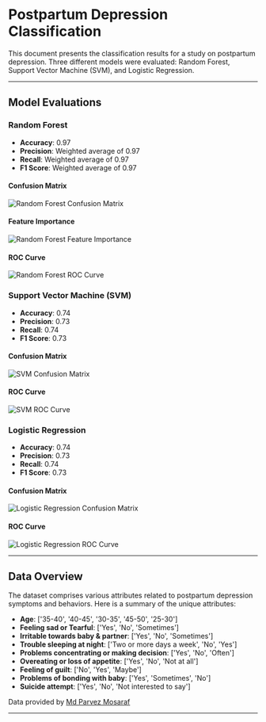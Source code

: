 # Postpartum Depression Classification

This document presents the classification results for a study on postpartum depression. Three different models were evaluated: Random Forest, Support Vector Machine (SVM), and Logistic Regression.

---

## Model Evaluations

### Random Forest

- **Accuracy**: 0.97
- **Precision**: Weighted average of 0.97
- **Recall**: Weighted average of 0.97
- **F1 Score**: Weighted average of 0.97

#### Confusion Matrix

![Random Forest Confusion Matrix](metrics/RF-confusion-matrix.png)

#### Feature Importance

![Random Forest Feature Importance](metrics/RF-feature-importance.png)

#### ROC Curve

![Random Forest ROC Curve](metrics/RF-receiver-operating-curve.png)

### Support Vector Machine (SVM)

- **Accuracy**: 0.74
- **Precision**: 0.73
- **Recall**: 0.74
- **F1 Score**: 0.73

#### Confusion Matrix

![SVM Confusion Matrix](metrics/SVM-confusion-matrix.png)

#### ROC Curve

![SVM ROC Curve](metrics/SVM-receiver-operating-curve.png)

### Logistic Regression

- **Accuracy**: 0.74
- **Precision**: 0.73
- **Recall**: 0.74
- **F1 Score**: 0.73

#### Confusion Matrix

![Logistic Regression Confusion Matrix](metrics/LR-confusion-matrix.png)

#### ROC Curve

![Logistic Regression ROC Curve](metrics/LR-receiver-operating-curve.png)

---

## Data Overview

The dataset comprises various attributes related to postpartum depression symptoms and behaviors. Here is a summary of the unique attributes:

- **Age**: ['35-40', '40-45', '30-35', '45-50', '25-30']
- **Feeling sad or Tearful**: ['Yes', 'No', 'Sometimes']
- **Irritable towards baby & partner**: ['Yes', 'No', 'Sometimes']
- **Trouble sleeping at night**: ['Two or more days a week', 'No', 'Yes']
- **Problems concentrating or making decision**: ['Yes', 'No', 'Often']
- **Overeating or loss of appetite**: ['Yes', 'No', 'Not at all']
- **Feeling of guilt**: ['No', 'Yes', 'Maybe']
- **Problems of bonding with baby**: ['Yes', 'Sometimes', 'No']
- **Suicide attempt**: ['Yes', 'No', 'Not interested to say']

Data provided by [Md Parvez Mosaraf](https://www.kaggle.com/parvezalmuqtadir2348)

---

